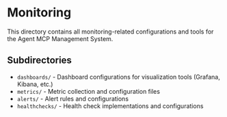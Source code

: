 # Monitoring

This directory contains all monitoring-related configurations and tools for the Agent MCP Management System.

## Subdirectories

- `dashboards/` - Dashboard configurations for visualization tools (Grafana, Kibana, etc.)
- `metrics/` - Metric collection and configuration files
- `alerts/` - Alert rules and configurations
- `healthchecks/` - Health check implementations and configurations